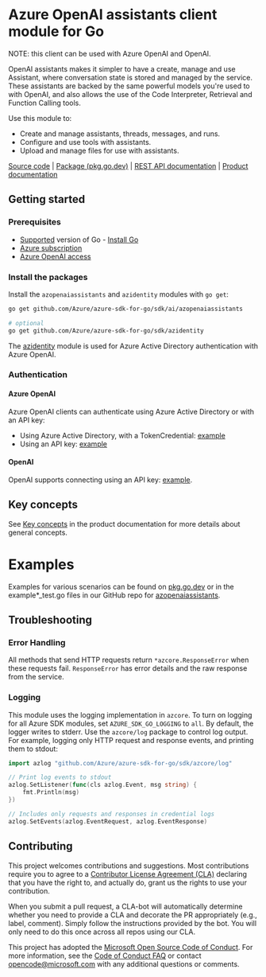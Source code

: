 # Azure OpenAI assistants client module for Go

NOTE: this client can be used with Azure OpenAI and OpenAI.

OpenAI assistants makes it simpler to have a create, manage and use Assistant, where conversation state is stored and managed by the service.  These assistants are backed by the same powerful models you're used to with OpenAI, and also allows the use of the Code Interpreter, Retrieval and Function Calling tools.

Use this module to:

- Create and manage assistants, threads, messages, and runs.
- Configure and use tools with assistants.
- Upload and manage files for use with assistants.

[Source code][azopenaiassistants_repo] | [Package (pkg.go.dev)][azopenaiassistants_pkg_go] | [REST API documentation][openai_rest_docs] | [Product documentation][openai_docs]

## Getting started

### Prerequisites

* [Supported](https://aka.ms/azsdk/go/supported-versions) version of Go  - [Install Go](https://go.dev/doc/install)
* [Azure subscription][azure_sub]
* [Azure OpenAI access][azure_openai_access]

### Install the packages

Install the `azopenaiassistants` and `azidentity` modules with `go get`:

```bash
go get github.com/Azure/azure-sdk-for-go/sdk/ai/azopenaiassistants

# optional
go get github.com/Azure/azure-sdk-for-go/sdk/azidentity
```

The [azidentity][azure_identity] module is used for Azure Active Directory authentication with Azure OpenAI.

### Authentication

#### Azure OpenAI

Azure OpenAI clients can authenticate using Azure Active Directory or with an API key:

* Using Azure Active Directory, with a TokenCredential: [example][azopenaiassistants_example_tokencredential]
* Using an API key: [example][azopenaiassistants_example_keycredential]

#### OpenAI

OpenAI supports connecting using an API key: [example][azopenaiassistants_example_openai].

## Key concepts

See [Key concepts][openai_key_concepts_assistants] in the product documentation for more details about general concepts.

# Examples

Examples for various scenarios can be found on [pkg.go.dev][azopenaiassistants_examples] or in the example*_test.go files in our GitHub repo for [azopenaiassistants][azopenaiassistants_github].

## Troubleshooting

### Error Handling

All methods that send HTTP requests return `*azcore.ResponseError` when these requests fail. `ResponseError` has error details and the raw response from the service.

### Logging

This module uses the logging implementation in `azcore`. To turn on logging for all Azure SDK modules, set `AZURE_SDK_GO_LOGGING` to `all`. By default, the logger writes to stderr. Use the `azcore/log` package to control log output. For example, logging only HTTP request and response events, and printing them to stdout:

```go
import azlog "github.com/Azure/azure-sdk-for-go/sdk/azcore/log"

// Print log events to stdout
azlog.SetListener(func(cls azlog.Event, msg string) {
	fmt.Println(msg)
})

// Includes only requests and responses in credential logs
azlog.SetEvents(azlog.EventRequest, azlog.EventResponse)
```

## Contributing

This project welcomes contributions and suggestions. Most contributions require you to agree to a [Contributor License Agreement (CLA)][cla] declaring that you have the right to, and actually do, grant us the rights to use your contribution.

When you submit a pull request, a CLA-bot will automatically determine whether you need to provide a CLA and decorate
the PR appropriately (e.g., label, comment). Simply follow the instructions provided by the bot. You will only need to
do this once across all repos using our CLA.

This project has adopted the [Microsoft Open Source Code of Conduct][coc]. For more information, see
the [Code of Conduct FAQ][coc_faq] or contact [opencode@microsoft.com][coc_contact] with any additional questions or
comments.

<!-- LINKS -->
[azure_openai_access]: https://learn.microsoft.com/azure/cognitive-services/openai/overview#how-do-i-get-access-to-azure-openai
[azopenaiassistants_repo]: https://github.com/Azure/azure-sdk-for-go/tree/main/sdk/ai/azopenaiassistants
[azopenaiassistants_pkg_go]: https://pkg.go.dev/github.com/Azure/azure-sdk-for-go/sdk/ai/azopenaiassistants
[azopenaiassistants_examples]: https://pkg.go.dev/github.com/Azure/azure-sdk-for-go/sdk/ai/azopenaiassistants#pkg-examples
[azopenaiassistants_example_tokencredential]: https://pkg.go.dev/github.com/Azure/azure-sdk-for-go/sdk/ai/azopenaiassistants#example-NewClient
[azopenaiassistants_example_keycredential]: https://pkg.go.dev/github.com/Azure/azure-sdk-for-go/sdk/ai/azopenaiassistants#example-NewClientWithKeyCredential
[azopenaiassistants_example_openai]: https://pkg.go.dev/github.com/Azure/azure-sdk-for-go/sdk/ai/azopenaiassistants#example-NewClientForOpenAI
[azopenaiassistants_github]: https://github.com/Azure/azure-sdk-for-go/blob/main/sdk/ai/azopenaiassistants
[azure_identity]: https://pkg.go.dev/github.com/Azure/azure-sdk-for-go/sdk/azidentity
[azure_sub]: https://azure.microsoft.com/free/
[openai_docs]: https://learn.microsoft.com/azure/cognitive-services/openai
[openai_key_concepts]: https://learn.microsoft.com/azure/cognitive-services/openai/overview#key-concepts
[openai_key_concepts_assistants]: https://platform.openai.com/docs/assistants/overview
[openai_rest_docs]: https://learn.microsoft.com/azure/cognitive-services/openai/reference
[cla]: https://cla.microsoft.com
[coc]: https://opensource.microsoft.com/codeofconduct/
[coc_faq]: https://opensource.microsoft.com/codeofconduct/faq/
[coc_contact]: mailto:opencode@microsoft.com
[azure_openai_quickstart]: https://learn.microsoft.com/azure/cognitive-services/openai/quickstart

